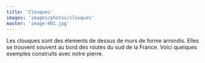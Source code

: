```yaml
---
title: 'Clouques'
images: 'images/photos/clouques'
master: 'image-001.jpg'
---
```


Les clouques sont des élements de dessus de murs de forme arrondis.
Elles se trouvent souvent au bord des routes du sud de la France.
Voici quelques exemples construits avec notre pierre.
